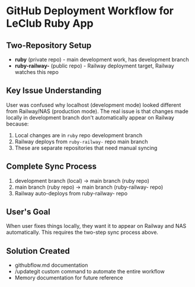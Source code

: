 # GitHub Deployment Workflow for LeClub Ruby App

## Two-Repository Setup
- **ruby** (private repo) - main development work, has development branch
- **ruby-railway-** (public repo) - Railway deployment target, Railway watches this repo

## Key Issue Understanding
User was confused why localhost (development mode) looked different from Railway/NAS (production mode). The real issue is that changes made locally in development branch don't automatically appear on Railway because:

1. Local changes are in `ruby` repo development branch
2. Railway deploys from `ruby-railway-` repo main branch  
3. These are separate repositories that need manual syncing

## Complete Sync Process
1. development branch (local) → main branch (ruby repo)
2. main branch (ruby repo) → main branch (ruby-railway- repo) 
3. Railway auto-deploys from ruby-railway- repo

## User's Goal
When user fixes things locally, they want it to appear on Railway and NAS automatically. This requires the two-step sync process above.

## Solution Created
- githubflow.md documentation
- /updategit custom command to automate the entire workflow
- Memory documentation for future reference